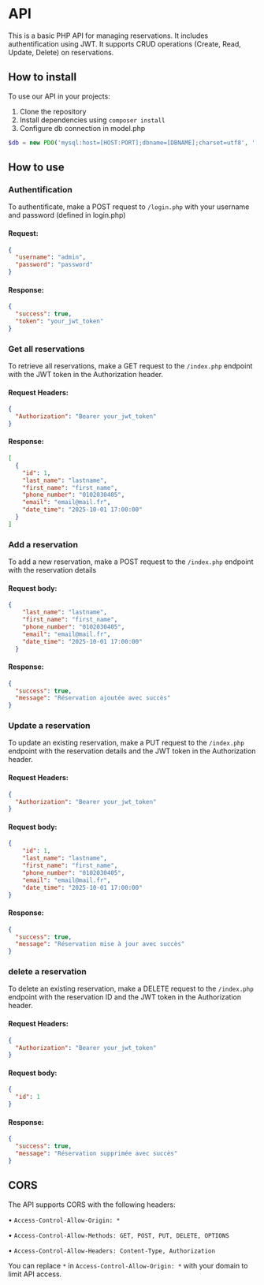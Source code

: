 # API

This is a basic PHP API for managing reservations. It includes authentification using JWT. It supports CRUD operations (Create, Read, Update, Delete) on reservations. 

## How to install 

To use our API in your projects:
1. Clone the repository
2. Install dependencies using `composer install`
3. Configure db connection in model.php 
```php 
$db = new PDO('mysql:host=[HOST:PORT];dbname=[DBNAME];charset=utf8', '[USERNAME]', '[PASSWORD]');
```

## How to use 

### Authentification

To authentificate, make a POST request to `/login.php` with your username and password (defined in login.php)

#### Request:
```json
{
  "username": "admin",
  "password": "password"
}
```

#### Response: 
```json
{
  "success": true,
  "token": "your_jwt_token"
}
```

### Get all reservations 
To retrieve all reservations, make a GET request to the `/index.php` endpoint with the JWT token in the Authorization header.

#### Request Headers: 
```json
{
  "Authorization": "Bearer your_jwt_token"
}
```

#### Response: 
```json
[
  {
    "id": 1,
    "last_name": "lastname",
    "first_name": "first_name",
    "phone_number": "0102030405",
    "email": "email@mail.fr",
    "date_time": "2025-10-01 17:00:00"
  }
]
```

### Add a reservation 
To add a new reservation, make a POST request to the `/index.php` endpoint with the reservation details

#### Request body: 
```json 
{
    "last_name": "lastname",
    "first_name": "first_name",
    "phone_number": "0102030405",
    "email": "email@mail.fr",
    "date_time": "2025-10-01 17:00:00"
  }
```

#### Response: 
```json
{
  "success": true,
  "message": "Réservation ajoutée avec succès"
}
```

### Update a reservation
To update an existing reservation, make a PUT request to the `/index.php` endpoint with the reservation details and the JWT token in the Authorization header.

#### Request Headers: 
```json
{
  "Authorization": "Bearer your_jwt_token"
}
```

#### Request body: 
```json 
{
    "id": 1,
    "last_name": "lastname",
    "first_name": "first_name",
    "phone_number": "0102030405",
    "email": "email@mail.fr",
    "date_time": "2025-10-01 17:00:00"
}
```

#### Response: 
```json
{
  "success": true,
  "message": "Réservation mise à jour avec succès"
}
```

### delete a reservation
To delete an existing reservation, make a DELETE request to the `/index.php` endpoint with the reservation ID and the JWT token in the Authorization header.

#### Request Headers: 
```json
{
  "Authorization": "Bearer your_jwt_token"
}
```

#### Request body: 
```json 
{
  "id": 1
}
```

#### Response: 
```json
{
  "success": true,
  "message": "Réservation supprimée avec succès"
}
```

## CORS 

The API supports CORS with the following headers: 

• `Access-Control-Allow-Origin: *`

• `Access-Control-Allow-Methods: GET, POST, PUT, DELETE, OPTIONS`

• `Access-Control-Allow-Headers: Content-Type, Authorization`

You can replace `*` in `Access-Control-Allow-Origin: *` with your domain to limit API access. 


